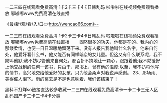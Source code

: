 一二三四在线观看免费高清
1卡2卡三卡4卡日韩乱码
啦啦啦在线视频免费观看播放
嘟嘟嘟www免费高清在线直播


《最/新/观/看/入/口👉http://wencao66.com》--

一二三四在线观看免费高清
1卡2卡三卡4卡日韩乱码
啦啦啦在线视频免费观看播放
嘟嘟嘟www免费高清在线直播
　　固然很多的功夫，他都是在的。我内心的那缕柔情，也便一日日温暖地飘荡下来。没有人报告我他叫什么名字，他来自何处，他爱好看什么书，他又能否有同样暗恋的女儿童。但这又有什么联系呢，我不妨叫他默;我不妨尽管他来自何处，都百折不挠地让一颗心，跟跟着他;我不妨爱好上他交战到的任何一该书，只由于，那书上，曾有他的温度;以至，我不妨将他写的情书，高兴地交给他爱好的女孩，只为他会柔声对我说声感谢。
	23、那场雨、美得催人泪下。雨的离去是不是也意味着，我们该结束了！





黑料不打烊so链接直达较多收藏一二三四在线观看免费高清卡一卡二卡三无人区乱码国产卡二卡三卡4卡分类
